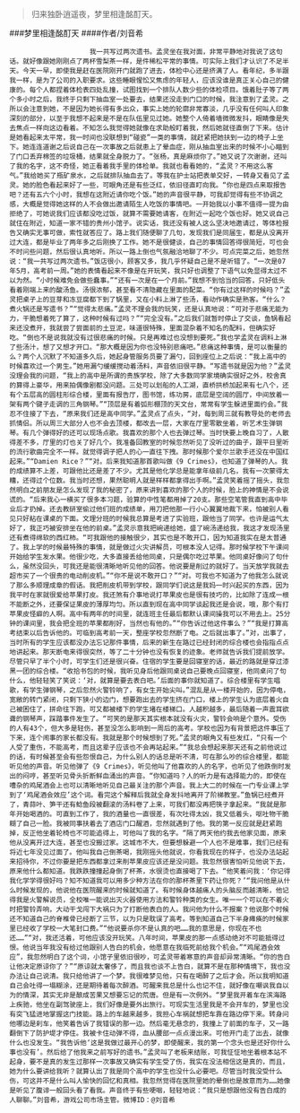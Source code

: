 > 归来独卧逍遥夜，梦里相逢酩酊天。

###梦里相逢酩酊天
####作者/刘音希

						我一共写过两次遗书。孟灵坐在我对面，非常平静地对我说了这句话。就好像跟她刚刚点了两杯雪梨茶一样，是件稀松平常的事情。可实际上我们才认识了不足半天。今天一早，即使我是赶在医院刚开门就跑了进去，体检中心还是挤满了人。看年纪，多半跟我一样，是为了公司的入职要求。这些睡眼惺忪又焦虑的年轻人，应该没谁是真正关心自己的健康的。每个人都捏着体检表四处乱撞，试图找到一个排队人数少些的体检项目。饿着肚子等了两个多小时之后，我终于只剩下抽血室一处要去，结果还没走到门口的时候，我注意到了孟灵。之所以会注意到她，不是因为她长得有多出众，事实上她的轮廓非常寡淡，几乎没有任何叫人印象深刻的部分，以至于我想不起来是不是在队伍里见过她。她整个人倚着墙微微发抖，眼睛像是失去焦点一样向这边看着。不知怎么我觉得她就像在求助般盯着我，然后她就径直倒了下来。估计是她看起来太平常，我一时间也没联想到“碰瓷”一类的事情，就赶紧把她扶到一边的椅子上坐下。她连连道谢之后说自己在一次事故之后就患上了晕血症，刚从抽血室出来的时候不小心瞄到了门口丢弃棉签的垃圾桶，结果就全身脱力了。“张杨，真是麻烦你了。”她又说了次谢谢，还叫了我的名字，这不奇怪，她正看着我手里的体检单。我就也看看她的，“孟灵？不用这么客气。”我给她买了瓶矿泉水，之后就排队抽血去了。等我在护士站把表单交好，一转身又看见了孟灵。她的脸色看起来好了一些，可眼角还是有些泛红，依旧径直盯向我。“你也是四点来取报告吧？还有五六个小时，我想在这附近请你吃个饭。”她的声音很平静，可我却觉得有些不协调之感，大概是觉得她这样的人不会做出邀请陌生人吃饭的事情吧。一开始我以小事不值得一提为由拒绝了，可她说我们应该都没吃过饭，就算不需要她请客，在附近一起吃个饭也好。她又说自己就住在附近，知道一家不错的贵州小馆子。说实话，我还没有被人这么坚决地邀请过，等体检报告又确实无事可做，索性就答应了。路上我们随便聊了几句，发现我们是同届生，都是从没离开过大连，都是毕业了两年多之后刚换了工作。她不是很健谈，自己的事情回答得很简短，可也会不时问些问题，然后很认真地听。所以一路上倒也气氛融洽地聊了不少。可点完菜之后，她忽然说：“我一共写过两次遗书。”饭店很小，顾客又多，我几乎怀疑自己是不是听错了。“一次是07年5月，高考前一周。”她的表情看起来不像是在开玩笑，我只好也调整了下语气以免显得太过不以为然。“小时候难免会做些蠢事。”“还有一次是在一个月前。”我想不到恰当的回答，只好低头看着刚端上来的酸汤鱼。汤很浓郁，甚至看不清隐藏在里面的配菜。“你有过这样的时候吗？”孟灵把桌子上的豆芽和冻豆腐都下到了锅里，又在小料上淋了些汤，看动作确实是熟客。“什么？煮火锅还是写遗书？”“觉得太悲痛。”孟灵不理会我的玩笑，还是认真地说：“可对于悲痛无能为力，干脆想着死了算了，这种时候有过吗？”“完全没有。”之后我们就暂时停止了交谈，鱼锅看起来还没煮开，我就尝了尝面前的土豆泥，味道很特殊，里面混杂着不知名的配料，但确实好吃。“倒也不是说我就没有过很悲痛的时候。只是再难过也没想到要死。”我也学孟灵在调料上淋了些汤汁，想了又想才开口。“那大概是因为你也没特别悲痛吧。”悲痛这种事情，是可以衡量的么？两个人沉默了不知道多久后，她起身管服务员要了漏勺，回到座位上之后说：“我上高中的时候喜欢过一个男生。”她用漏勺缓缓搅动着汤料，声音依旧很平静。“写遗书就是因为他？”孟灵没理会我的问题，“我上的高中是所谓的贵族学校，除了大多数同学家境确实很好之外，校舍真的算得上豪华，用来拍偶像剧都没问题。三处可以划船的人工湖，直桥拱桥加起来有七八个，还有个五层高的圆柱形综合楼，里面有报告厅，图书馆，练功房，底层是空阔的圆厅，中间放着一架有两个键子走调的三角钢琴。”“顶层是有着弧形棚顶的天文台，常常有学生躲进里面约会。”我忍不住接了下去，“原来我们还是高中同学。”孟灵点了点头，“对，每到周三就有教导处的老师去抓情侣。所以周三大部分人也不会去顶楼，都改去一层，大家在厅里零散坐着，听艺术生弹钢琴。有几个弹得好的还可以现场点歌。我喜欢的那个人也去弹过琴。当时快要上晚自习了，人散得差不多，厅里的灯也关了好几个。我准备回教室的时候忽然听见了没听过的曲子，跟平日里听的流行歌曲完全不一样。就觉得调子把人的心一直往下拽。那时候那个爱尔兰歌手还没在中国红起来。”“Damien Rice？”“对。后来我知道那首歌叫做《9 Crimes》，也知道了弹琴的人。我的成绩算不上差，可跟他比还是差了不少。尤其是他化学总是能拿年级前几名，我有一次蒙得太糟，还得过个位数。我当时还想，果然聪明人就是样样都拿得出手啊。”孟灵笑着摇了摇头，我忽然明白之前朋友是怎么发现了我的秘密了，原来讲到喜欢的那个人的时候，脸上的神情是不会说谎的。“后来我心一横买了很多本习题，验算的中性笔都用掉了20支。那些空笔管我直到高中毕业后才扔掉。还去教研室偷过他们班的成绩单，用刀把他那一行小心翼翼地裁下来，怕被别人看见只好粘在课桌的下面。文理分班的时候我总算是考进了实验班，跟他当了同学。也许是运气太好了，我正巧被安排坐在他的前桌。”孟灵示意我把碗递给她，盛了碗汤递给我，我这才发现汤里还有煮得绵软的西红柿。“可我跟他的接触很少，其实也是不敢开口，因为知道我实在是太普通了。我上学的时候最特殊的事情，就是做过火灾讲解员，可根本没人记得。那时候学校下午课间开始给学生发水果。他很少吃，大多直接丢给他同桌，只是偶尔吃过苹果。他同桌好像问了句什么，虽然没回头，可我还是能很清晰地听见他的回答。他说要是削过的就好了。当天放学我就去超市买了一个很贵的电动削皮机。”“你不是说不敢开口？”“对。可我也不知道为了他我怎么就说了那么多顺理成章的假话。我把削皮机带到学校，跟同学们说这是我妈一时兴起买的东西，因为我平时在家就很爱给苹果打皮。我还煞有介事地说打苹果皮也是很有技巧的，比如除了连成一根不能断之外，还要保证果皮的薄厚均匀。所以直到现在高中同学谈起我还是会说，哦，那个有打苹果皮怪癖的人啊。高中有两年的时间里，就连班主任最后都默认课间操我可以不用去上。25分钟的课间里，我会把全班的苹果都削好，当然也有他的。”“你告诉过他这件事么？”“我是打算高考结束以后告诉他的。可临到高考前一天，整座学校忽然断了电。之后就出事了。”对，出事了，当时所有的学生应该都没办法忘记那件事情，后来的新生在路过已经封闭的综合楼也会指指点点地讲起来。那天断电来得很突然，等了二十分钟也没有恢复的迹象。老师就告诉我们提前放学。尽管只早了半个小时，可学生们还是很兴奋。住宿的学生要是回寝室的话，最近的路就是穿过漆黑一团的综合楼。“收拾书包的时候，我听见身后他跟同桌说自己要晚点回寝室，他同桌问了句什么，他轻轻笑了笑说：‘对，就算是要去表白吧。’后面的事你就知道了。综合楼里有学生唱歌，有学生弹钢琴，之后忽然火警铃响了，有女生开始尖叫。”混乱是从一楼开始的，因为停电，宽敞的转门紧闭，只剩下狭小的边门，想要跑出去的学生挤在门口，楼上的学生认为底层着火自己被困住了，拼命往下跑，可又都被楼下的学生堵在楼梯口。人越积越多，最后随着一声震耳欲聋的钢琴声，踩踏事件发生了。“可笑的是那天其实根本就没有火灾，警铃会响是个意外。受伤的人有43个，但大多是轻伤，甚至没怎么影响到一周后的高考。学校也因为有背景把这件事压了下来，连个闹事的家长都没有。我就是那个时候想到了死。”孟灵的眼角又有些发红，“只有一个人受了重伤，不能高考，而且这辈子应该也不会再站起来。”“我总会想起来那天还有之前他说过的话，有时候甚至会有些怨恨自己，为什么别人的话总是听不清，可在那么吵的综合楼里，都能听见他的声音。听见他弹了《9 Crimes》，听见他叫了他喜欢的人的名字，也听见了他跌倒时发出的闷哼，甚至听见骨头折断鲜血涌出的声音。“你知道吗？人的听力是有选择能力的，即使在嘈杂的鸡尾酒会上也可以清晰地听见自己最关注的那个声音。我上大二的时候在一门专业课上学到了‘鸡尾酒会效应’这个词。看完这个解释后我就全身发抖地离开了阶梯教室。”鱼锅已经煮开了，青蒜叶、笋干还有鲶鱼段被翻滚的汤料卷了上来，可我们都没再把筷子拿起来。“我就是那年开始喝酒的。可直到工作了，我的酒量也一直很差，有次吐得太凶，我又低着头，呕吐物干脆糊了自己一脸。我被同事扶着去了酒店门口醒酒，忽然就遇到了他。我的第一反应就是赶紧跑掉，反正他坐着轮椅也不可能追得上，可他叫了我的名字。“隔了两天他约我去他家见面，原来他从没离开过大连，甚至也没搬过家。这城市不大，但要想躲避一个人也不是难事，我们已经有将近七年没见过面了。他叫我自己倒茶喝，我刚摇头他就说，你看我现在的样子，也没办法站起来招待你，不过你要是把东西都拿过来削苹果皮应该还是没问题。我忽然很害怕听见他说下去，原来他什么都知道。我跌跌撞撞起身倒了杯茶，水很烫也直接喝了下去。“他笑着问我：‘你记得我化学学得很好吗？知不知道我可以用多少种方法在你的那杯茶里下药让你死？’“我问他是从什么时候发现的，他说他在医院醒来的时候就知道了。有时候身体越痛人的头脑反而越清晰，他记得我是火警解说员，全校唯一能说出灭火器使用方法和警铃种类的女生。唯一一个可以在不着火时把警铃弄响，大动干戈闯下大祸只为了打断他表白的人。我问他为什么不报案？他说那个时候还不知道自己的脊椎骨已经断了三节，以为只是耽误了高考。等到知道自己下半身瘫痪的时候家里已经收了学校一大笔封口费。”“他说要杀你不是认真的吧……我的意思是，你现在不也还……”“对，我还活着，可他应该没开玩笑。八年时间，苹果皮的那一点感动绝对不可能抵得过恨。他说当年我没有给过他跟别人告白的机会，他愿意在我临死前给我个机会。”“鸡尾酒会效应”，我忽然明白了这个词，小馆子里依旧很吵，可孟灵带着寒意的声音却异常清晰。“你的告白让他决定原谅你了？”“原谅就太奢侈了，而且我也谈不上告白，就算不是在那种情境下，我也没办法让自己说清。我只给他讲了一个梦。我很难梦见他，只有在喝醉了之后才会。所以我明知道自己会吐得一塌糊涂，还是期待着每次醉酒。可醒来我总是什么也记不住，就好像在嘲讽我自以为的情深，其实无非是酿成苦果又想要忘记的荒唐。但是有一次例外。“梦里我开着车在滨海路上疾驰，他坐在副驾驶座上，我们好像是要外出旅行。可现实生活里我是不会开车的，梦里也没有突飞猛进地掌握这门技能。路上的车越来越多，我担心车祸就想把车靠在路边停下来。转身问他哪边是刹车，他笑着告诉了我错误的那一边。然后毫无悬念的，我撞上了前面的车子，又一路翻倒下了防护堤才停住。我被卡住动弹不得，血从腰部一点点漫出来。可他开门走了出去，就像什么也没发生。“我告诉他‘这是我做过最开心的梦，即使醒来，我的第一个念头也是还好你什么事也没有’。然后给了他我来之前写好的遗书。”孟灵叫了老板来结账，可我怔怔地坐着根本站不起身，要不是真的发生过那样一次事故又确实有学生受了伤，我实在没法相信这是真的，而且，她为什么要讲给我听？就算认出了我是同个高中的学生也没什么必要吧。尽管当时我没受什么伤，可这并不是什么叫人愉快的回忆和真相。我忽然觉得在医院里她的晕倒也是故意而为……她像是听见了腹诽一般回头看了看我。声音终于有些哽咽，轻轻地说：“我只是想跟他没有告白成的人聊聊。”刘音希，游戏公司市场主管。微博ID：@刘音希 